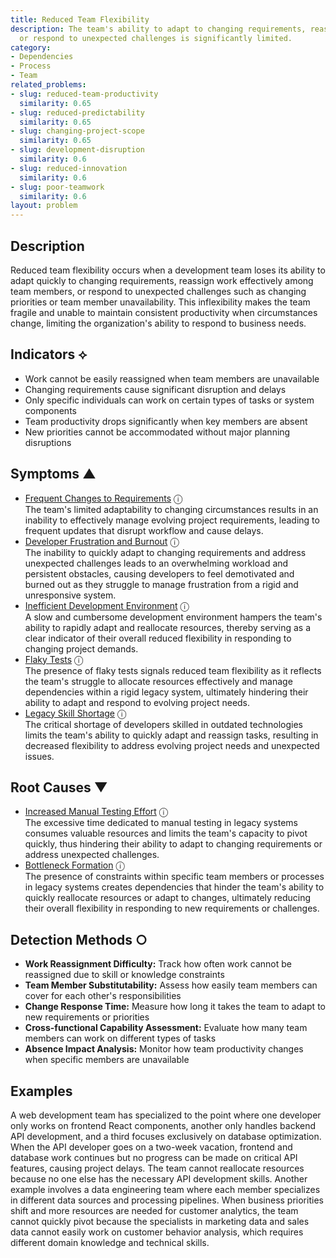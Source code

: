 ```yaml
---
title: Reduced Team Flexibility
description: The team's ability to adapt to changing requirements, reassign work,
  or respond to unexpected challenges is significantly limited.
category:
- Dependencies
- Process
- Team
related_problems:
- slug: reduced-team-productivity
  similarity: 0.65
- slug: reduced-predictability
  similarity: 0.65
- slug: changing-project-scope
  similarity: 0.65
- slug: development-disruption
  similarity: 0.6
- slug: reduced-innovation
  similarity: 0.6
- slug: poor-teamwork
  similarity: 0.6
layout: problem
---
```


## Description

Reduced team flexibility occurs when a development team loses its ability to adapt quickly to changing requirements, reassign work effectively among team members, or respond to unexpected challenges such as changing priorities or team member unavailability. This inflexibility makes the team fragile and unable to maintain consistent productivity when circumstances change, limiting the organization's ability to respond to business needs.

## Indicators ⟡

- Work cannot be easily reassigned when team members are unavailable
- Changing requirements cause significant disruption and delays
- Only specific individuals can work on certain types of tasks or system components
- Team productivity drops significantly when key members are absent
- New priorities cannot be accommodated without major planning disruptions

## Symptoms ▲
- [Frequent Changes to Requirements](frequent-changes-to-requirements.md) <span class="info-tooltip" title="Confidence: 0.426, Strength: 0.657">ⓘ</span>
<br/>  The team's limited adaptability to changing circumstances results in an inability to effectively manage evolving project requirements, leading to frequent updates that disrupt workflow and cause delays.
- [Developer Frustration and Burnout](developer-frustration-and-burnout.md) <span class="info-tooltip" title="Confidence: 0.397, Strength: 0.628">ⓘ</span>
<br/>  The inability to quickly adapt to changing requirements and address unexpected challenges leads to an overwhelming workload and persistent obstacles, causing developers to feel demotivated and burned out as they struggle to manage frustration from a rigid and unresponsive system.
- [Inefficient Development Environment](inefficient-development-environment.md) <span class="info-tooltip" title="Confidence: 0.373, Strength: 0.673">ⓘ</span>
<br/>  A slow and cumbersome development environment hampers the team's ability to rapidly adapt and reallocate resources, thereby serving as a clear indicator of their overall reduced flexibility in responding to changing project demands.
- [Flaky Tests](flaky-tests.md) <span class="info-tooltip" title="Confidence: 0.372, Strength: 0.646">ⓘ</span>
<br/>  The presence of flaky tests signals reduced team flexibility as it reflects the team's struggle to allocate resources effectively and manage dependencies within a rigid legacy system, ultimately hindering their ability to adapt and respond to evolving project needs.
- [Legacy Skill Shortage](legacy-skill-shortage.md) <span class="info-tooltip" title="Confidence: 0.356, Strength: 0.643">ⓘ</span>
<br/>  The critical shortage of developers skilled in outdated technologies limits the team's ability to quickly adapt and reassign tasks, resulting in decreased flexibility to address evolving project needs and unexpected issues.

## Root Causes ▼
- [Increased Manual Testing Effort](increased-manual-testing-effort.md) <span class="info-tooltip" title="Confidence: 0.362, Strength: 0.944">ⓘ</span>
<br/>  The excessive time dedicated to manual testing in legacy systems consumes valuable resources and limits the team's capacity to pivot quickly, thus hindering their ability to adapt to changing requirements or address unexpected challenges.
- [Bottleneck Formation](bottleneck-formation.md) <span class="info-tooltip" title="Confidence: 0.302, Strength: 0.939">ⓘ</span>
<br/>  The presence of constraints within specific team members or processes in legacy systems creates dependencies that hinder the team's ability to quickly reallocate resources or adapt to changes, ultimately reducing their overall flexibility in responding to new requirements or challenges.

## Detection Methods ○

- **Work Reassignment Difficulty:** Track how often work cannot be reassigned due to skill or knowledge constraints
- **Team Member Substitutability:** Assess how easily team members can cover for each other's responsibilities
- **Change Response Time:** Measure how long it takes the team to adapt to new requirements or priorities
- **Cross-functional Capability Assessment:** Evaluate how many team members can work on different types of tasks
- **Absence Impact Analysis:** Monitor how team productivity changes when specific members are unavailable

## Examples

A web development team has specialized to the point where one developer only works on frontend React components, another only handles backend API development, and a third focuses exclusively on database optimization. When the API developer goes on a two-week vacation, frontend and database work continues but no progress can be made on critical API features, causing project delays. The team cannot reallocate resources because no one else has the necessary API development skills. Another example involves a data engineering team where each member specializes in different data sources and processing pipelines. When business priorities shift and more resources are needed for customer analytics, the team cannot quickly pivot because the specialists in marketing data and sales data cannot easily work on customer behavior analysis, which requires different domain knowledge and technical skills.
